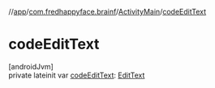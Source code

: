 //[app](../../../index.md)/[com.fredhappyface.brainf](../index.md)/[ActivityMain](index.md)/[codeEditText](code-edit-text.md)

# codeEditText

[androidJvm]\
private lateinit var [codeEditText](code-edit-text.md): [EditText](https://developer.android.com/reference/kotlin/android/widget/EditText.html)
